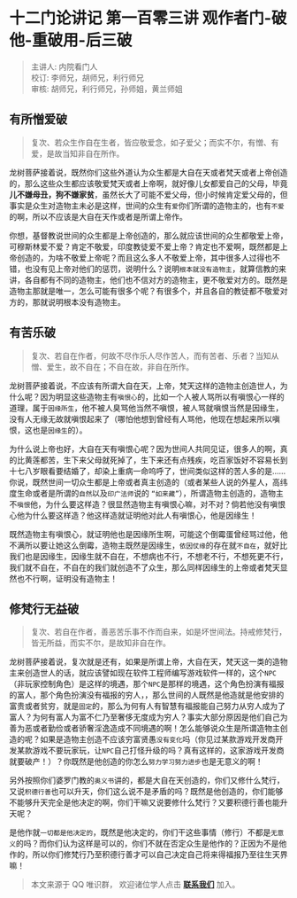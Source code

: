 # 十二门论讲记 第一百零三讲 观作者门-破他-重破用-后三破

> 主讲人: 内院看门人 <br />
> 校订: 李师兄，胡师兄，利行师兄 <br />
> 审核: 胡师兄，利行师兄，孙师姐，黄兰师姐 <br />

## 有所憎爱破

> 复次、若众生作自在生者，皆应敬爱念，如子爱父；而实不尔，有憎、有爱，是故当知非自在所作。

龙树菩萨接着说，既然你们这些外道认为众生都是大自在天或者梵天或者上帝创造的，那么这些众生都应该敬爱梵天或者上帝啊，就好像儿女都爱自己的父母，毕竟**儿不嫌母丑，狗不嫌家贫**，虽然长大了可能不爱父母，但小时候肯定爱父母的，但事实是众生对造物主未必是这样，世间的众生有`爱`你们所谓的造物主的，也有`不爱`的啊，所以不应该是大自在天作或者是所谓上帝作。

你想，基督教说世间的众生都是上帝创造的，那么就应该世间的众生都敬爱上帝，可穆斯林爱不爱？肯定不敬爱，印度教徒爱不爱上帝？肯定也不爱啊，既然都是上帝创造的，为啥不敬爱上帝呢？而且这么多人不敬爱上帝，其中很多人过得也不错，也没有见上帝对他们的惩罚，说明什么？说明`根本就没有造物主`，就算信教的来讲，各自都有不同的造物主，他们也不信对方的造物主，更不敬爱对方的。既然是造物主那就是唯一，怎么可能有很多个呢？有很多个，并且各自的教徒都不敬爱对方的，那就说明根本没有造物主。

## 有苦乐破

> 复次、若自在作者，何故不尽作乐人尽作苦人，而有苦者、乐者？当知从憎、爱生，故不自在；不自在故，非自在所作。

龙树菩萨接着说，不应该有所谓大自在天，上帝，梵天这样的造物主创造世人，为什么呢？因为明显这些造物主有`嗔恨心`的，比如一个人被人骂所以有嗔恨心一样的道理，属于`因缘所生`，他不被人臭骂他当然不嗔恨，被人骂就嗔恨当然是因缘生，没有人无缘无故就嗔恨起来了（哪怕他想到曾经有人骂他，他现在想起来所以嗔恨，这也是`因缘生`的）。

为什么说上帝也好，大自在天有嗔恨心呢？因为世间人共同见证，很多人的啊，真的比黄莲都苦，生下来父母就死掉了，生下来还有点残疾，吃百家饭好不容易长到十七八岁眼看要结婚了，却染上重病一命呜呼了，世间类似这样的苦人多的是……你说，既然世间一切众生都是上帝或者真主创造的（或者某些人说的外星人，高纬度生命或者是所谓的`自然`以及`印广法师`说的 `“如来藏”`），所谓造物主创造的，造物主不`嗔恨`他，为什么要这样造？很显然造物主有嗔恨心嘛，对不对？倘若他没有嗔恨心他为什么要这样造？他这样造就证明他对此人有嗔恨心，他是因缘生！

既然造物主有嗔恨心，就证明他也是因缘所生啊，可能这个倒霉蛋曾经骂过他，他不满所以要让她这么倒霉，造物主既然是因缘生，`依因仗缘`的存在就`不自在`，就好比我们也是因缘生，因缘生就不自在，不想病也不行，不想老不行，不想死更不行，我们就不自在，不自在的我们就创造不了众生，那么同样因缘生的上帝或者梵天显然也不行啊，证明没有造物主！

## 修梵行无益破

> 复次、若自在作者，善恶苦乐事不作而自来，如是坏世间法。持戒修梵行，皆无所益，而实不尔，是故知非自在作。

龙树菩萨接着说，复次就是还有，如果是所谓上帝，大自在天，梵天这一类的造物主来创造世人的话，就应该譬如现在软件工程师编写游戏软件一样的，这个`NPC`（非玩家控制角色）是这样的境遇，那个`NPC`是那样的境遇，这个角色扮演有福报的富人，那个角色扮演没有福报的穷人，，那么世间的人既然是他造就是他安排的富贵或者贫穷，就是`固定`的，那么为何有人有智慧有福报能自己努力从穷人成为了富人？为何有富人为富不仁乃至奢侈无度成为穷人？事实大部分原因是他们自己为善为恶或者勤俭或者骄奢淫逸造成不同境遇的啊！怎么能够说众生是所谓造物主创造的呢？如果是造物主创造不应该穷富贤愚`没有变化`吗（你见过某款游戏开发商开发某款游戏不要玩家玩，让`NPC`自己打怪升级的吗？真有这样的，这家游戏开发商就要破产！）？你既然是他创造的你怎么`努力学习努力进步`也是无意义的啊！

另外按照你们婆罗门教的`奥义书`讲的，都是大自在天创造的，你们又修什么梵行，又说`积德行善`也可以升天，你们这么说不是矛盾的吗？既然是他创造的，你们能够不能够升天完全是他决定的啊，你们干嘛又说要修什么梵行？又要积德行善也能升天呢？

是他作就`一切都是他决定的`，既然是他决定的，你们干这些事情（修行）不都是`无意义`的吗？而你们认为这样是可以的，你们不就在否定众生是他作的？正因为不是他作的，所以你们修梵行乃至积德行善才可以自己决定自己将来得福报乃至往生天界嘛！

> 本文来源于 QQ 唯识群， 欢迎诸位学人点击 **[联系我们](https://mp.weixin.qq.com/s/lZCfWjmLjgNR165Tx4_bCQ)** 加入。

